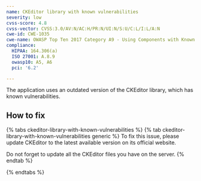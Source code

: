 ```yaml
---
name: CKEditor library with known vulnerabilities
severity: low
cvss-score: 4.8
cvss-vector: CVSS:3.0/AV:N/AC:H/PR:N/UI:N/S:U/C:L/I:L/A:N
cwe-id: CWE-1035
cwe-name: OWASP Top Ten 2017 Category A9 - Using Components with Known Vulnerabilities
compliance:
  HIPAA: 164.306(a)
  ISO 27001: A.8.9
  owasp10: A5, A6
  pci: '6.2'

---            
```


The application uses an outdated version of the CKEditor library, which has known vulnerabilities.

## How to fix

{% tabs ckeditor-library-with-known-vulnerabilities %}
{% tab ckeditor-library-with-known-vulnerabilities generic %}
To fix this issue, please update CKEditor to the latest available version on its official website.

Do not forget to update all the CKEditor files you have on the server.
{% endtab %}

{% endtabs %}
